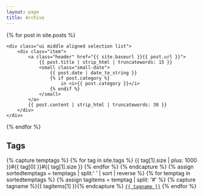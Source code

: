 ```yaml
---
layout: page
title: Archive
---
```


{% for post in site.posts %}

    <div class="ui middle aligned selection list">
        <div class="item">
            <a class="header" href="{{ site.baseurl }}{{ post.url }}">
                {{ post.title | strip_html | truncatewords: 15 }}
                <small class="small-date">
                    {{ post.date | date_to_string }}
                    {% if post.category %} 
                        in <i>{{ post.category }}</i>
                    {% endif %} 
                </small>
            </a>
            {{ post.content | strip_html | truncatewords: 30 }}
        </div>
    </div>

{% endfor %}

<h2>Tags</h2>
{% capture temptags %}
  {% for tag in site.tags %}
    {{ tag[1].size | plus: 1000 }}#{{ tag[0] }}#{{ tag[1].size }}
  {% endfor %}
{% endcapture %}
{% assign sortedtemptags = temptags | split:' ' | sort | reverse %}
{% for temptag in sortedtemptags %}
  {% assign tagitems = temptag | split: '#' %}
  {% capture tagname %}{{ tagitems[1] }}{% endcapture %}
  <a href="{{site.baseurl}}/tag/{{ tagname }}"><code class="highligher-rouge"><nobr>{{ tagname }}</nobr></code></a>
{% endfor %}
